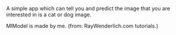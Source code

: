 A simple app which can tell you and predict the image that you are interested in  is a cat or dog image.

MlModel is made by me. (from: RayWenderlich.com tutorials.)
